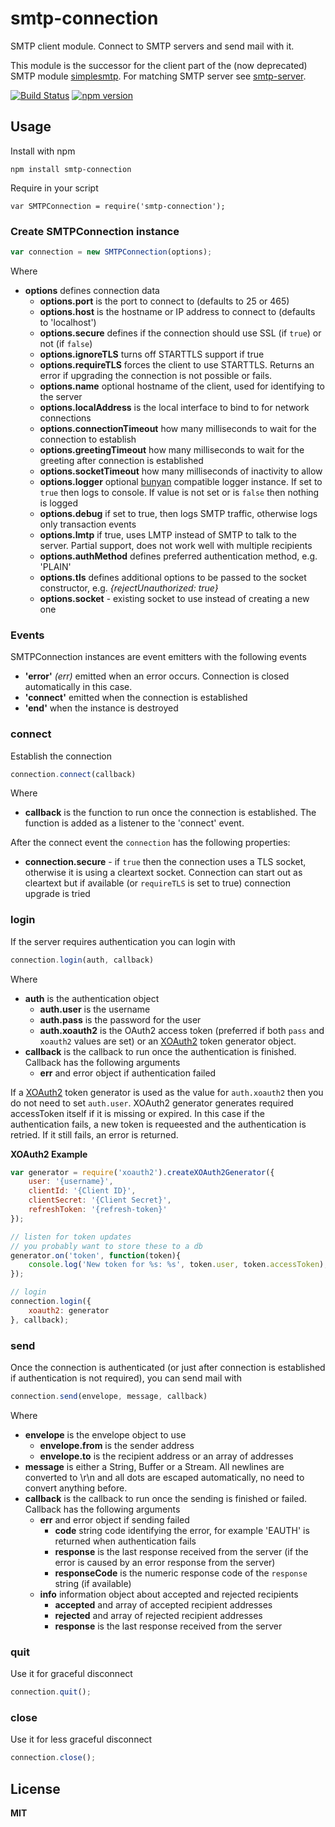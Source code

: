 # smtp-connection

SMTP client module. Connect to SMTP servers and send mail with it.

This module is the successor for the client part of the (now deprecated) SMTP module [simplesmtp](https://www.npmjs.com/package/simplesmtp). For matching SMTP server see [smtp-server](https://www.npmjs.com/package/smtp-server).

[![Build Status](https://secure.travis-ci.org/andris9/smtp-connection.svg)](http://travis-ci.org/andris9/Nodemailer)
[![npm version](https://badge.fury.io/js/smtp-connection.svg)](http://badge.fury.io/js/smtp-connection)

## Usage

Install with npm

    npm install smtp-connection

Require in your script

    var SMTPConnection = require('smtp-connection');

### Create SMTPConnection instance

```javascript
var connection = new SMTPConnection(options);
```

Where

  * **options** defines connection data
    * **options.port** is the port to connect to (defaults to 25 or 465)
    * **options.host** is the hostname or IP address to connect to (defaults to 'localhost')
    * **options.secure** defines if the connection should use SSL (if `true`) or not (if `false`)
    * **options.ignoreTLS** turns off STARTTLS support if true
    * **options.requireTLS** forces the client to use STARTTLS. Returns an error if upgrading the connection is not possible or fails.
    * **options.name** optional hostname of the client, used for identifying to the server
    * **options.localAddress** is the local interface to bind to for network connections
    * **options.connectionTimeout** how many milliseconds to wait for the connection to establish
    * **options.greetingTimeout** how many milliseconds to wait for the greeting after connection is established
    * **options.socketTimeout** how many milliseconds of inactivity to allow
    * **options.logger** optional [bunyan](https://github.com/trentm/node-bunyan) compatible logger instance. If set to `true` then logs to console. If value is not set or is `false` then nothing is logged
    * **options.debug** if set to true, then logs SMTP traffic, otherwise logs only transaction events
    * **options.lmtp** if true, uses LMTP instead of SMTP to talk to the server. Partial support, does not work well with multiple recipients
    * **options.authMethod** defines preferred authentication method, e.g. 'PLAIN'
    * **options.tls** defines additional options to be passed to the socket constructor, e.g. *{rejectUnauthorized: true}*
    * **options.socket** - existing socket to use instead of creating a new one

### Events

SMTPConnection instances are event emitters with the following events

  * **'error'** *(err)* emitted when an error occurs. Connection is closed automatically in this case.
  * **'connect'** emitted when the connection is established
  * **'end'** when the instance is destroyed

### connect

Establish the connection

```javascript
connection.connect(callback)
```

Where

  * **callback** is the function to run once the connection is established. The function is added as a listener to the 'connect' event.

After the connect event the `connection` has the following properties:

  * **connection.secure** - if `true` then the connection uses a TLS socket, otherwise it is using a cleartext socket. Connection can start out as cleartext but if available (or `requireTLS` is set to true) connection upgrade is tried

### login

If the server requires authentication you can login with

```javascript
connection.login(auth, callback)
```

Where

  * **auth** is the authentication object
    * **auth.user** is the username
    * **auth.pass** is the password for the user
    * **auth.xoauth2** is the OAuth2 access token (preferred if both `pass` and `xoauth2` values are set) or an [XOAuth2](https://github.com/andris9/xoauth2) token generator object.
  * **callback** is the callback to run once the authentication is finished. Callback has the following arguments
    * **err** and error object if authentication failed

If a [XOAuth2](https://github.com/andris9/xoauth2) token generator is used as the value for `auth.xoauth2` then you do not need to set `auth.user`. XOAuth2 generator generates required accessToken itself if it is missing or expired. In this case if the authentication fails, a new token is requeested and the authentication is retried. If it still fails, an error is returned.

**XOAuth2 Example**

```javascript
var generator = require('xoauth2').createXOAuth2Generator({
    user: '{username}',
    clientId: '{Client ID}',
    clientSecret: '{Client Secret}',
    refreshToken: '{refresh-token}'
});

// listen for token updates
// you probably want to store these to a db
generator.on('token', function(token){
    console.log('New token for %s: %s', token.user, token.accessToken);
});

// login
connection.login({
    xoauth2: generator
}, callback);
```

### send

Once the connection is authenticated (or just after connection is established if authentication is not required), you can send mail with

```javascript
connection.send(envelope, message, callback)
```

Where

  * **envelope** is the envelope object to use
    * **envelope.from** is the sender address
    * **envelope.to** is the recipient address or an array of addresses
  * **message** is either a String, Buffer or a Stream. All newlines are converted to \r\n and all dots are escaped automatically, no need to convert anything before.
  * **callback** is the callback to run once the sending is finished or failed. Callback has the following arguments
    * **err** and error object if sending failed
      * **code** string code identifying the error, for example 'EAUTH' is returned when authentication fails
      * **response** is the last response received from the server (if the error is caused by an error response from the server)
      * **responseCode** is the numeric response code of the `response` string (if available)
    * **info** information object about accepted and rejected recipients
      * **accepted** and array of accepted recipient addresses
      * **rejected** and array of rejected recipient addresses
      * **response** is the last response received from the server

### quit

Use it for graceful disconnect

```javascript
connection.quit();
```

### close

Use it for less graceful disconnect

```javascript
connection.close();
```

## License

**MIT**
